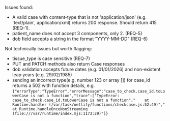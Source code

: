 Issues found:
* A valid case with content-type that is not 'application/json' (e.g. 'text/plain', application/xml) returns 200 response. Should return 415 (REQ-1).
* patient_name does not accept 3 components, only 2. (REQ-5)
* dob field accepts a string in the format "YYYY-MM-DD" (REQ-6)

Not technically issues but worth flagging:
* tissue_type is case sensitive (REQ-7)
* PUT and PATCH methods also return Case responses
* dob validation accepts future dates (e.g. 01/01/2026) and non-existent leap years (e.g. 29/02/1985)
* sending an incorrect type(e.g. number 123 or array []) for case_id returns a 502 with function details, e.g. 
`{"errorType":"TypeError","errorMessage":"case_to_check.case_id.toLowerCase is not a function","trace":["TypeError: case_to_check.case_id.toLowerCase is not a function","    at Runtime.handler (/var/task/netlify/functions/checkcase.js:52:49)","    at Runtime.handleOnceNonStreaming (file:///var/runtime/index.mjs:1173:29)"]}`